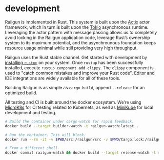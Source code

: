development
===========
Railgun is implemented in Rust. This system is built upon the [Actix](https://actix.rs) actor framework, which in turn is built upon the [Tokio](https://tokio.rs/) asynchronous runtime. Leveraging the actor pattern with message passing allows us to completely avoid locking in the Railgun application code, leverage Rust’s ownership system to its maximum potential, and the asynchrounous foundation keeps resource usage minimal while still providing very high throughput.

Railgun uses the Rust stable channel. Get started with development by [installing `rustup`](https://rustup.rs/) on your system. Once `rustup` has been successfully installed, execute `rustup component add clippy`. The `clippy` component is used to "catch common mistakes and improve your Rust code". Editor and IDE integrations are widely available for all of these tools.

Building Railgun is as simple as `cargo build`, append `--release` for an optimized build.

All testing and CI is built around the docker ecosystem. We're using [MicroK8s](https://microk8s.io/) for CI testing related to Kubernets, as well as [MiniKube](https://github.com/kubernetes/minikube) for local development and testing.

```bash
# Build the container under cargo-watch for rapid feedback.
docker build --target builder-watch -t railgun-watch:latest .

# Run the container. This will block.
docker run --rm -it -v $PWD/src:/railgun/src -v $PWD/Cargo.lock:/railgun/Cargo.lock -v $PWD/Cargo.toml:/railgun/Cargo.toml -v $PWD/protobuf:/railgun/protobuf -v $PWD/build.rs:/railgun/build.rs --name railgun-watch railgun-watch

# From a different shell.
docker commit railgun-watch && docker build --target release-watch -t railgun .
```
